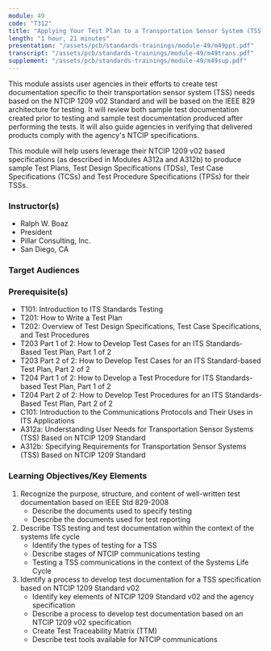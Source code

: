 ```yaml
---
module: 49
code: "T312"
title: "Applying Your Test Plan to a Transportation Sensor System (TSS) Based on the NTCIP 1209 Standard v02"
length: "1 hour, 21 minutes"
presentation: "/assets/pcb/standards-trainings/module-49/m49ppt.pdf"
transcript: "/assets/pcb/standards-trainings/module-49/m49trans.pdf"
supplement: "/assets/pcb/standards-trainings/module-49/m49sup.pdf"
---
```

This module assists user agencies in their efforts to create test documentation specific to their transportation sensor system (TSS) needs based on the NTCIP 1209 v02 Standard and will be based on the IEEE 829 architecture for testing. It will review both sample test documentation created prior to testing and sample test documentation produced after performing the tests. It will also guide agencies in verifying that delivered products comply with the agency's NTCIP specifications.

This module will help users leverage their NTCIP 1209 v02 based specifications (as described in Modules A312a and A312b) to produce sample Test Plans, Test Design Specifications (TDSs), Test Case Specifications (TCSs) and Test Procedure Specifications (TPSs) for their TSSs.

### Instructor(s)
* Ralph W. Boaz
* President
* Pillar Consulting, Inc.
* San Diego, CA

### Target Audiences

### Prerequisite(s)
* T101: Introduction to ITS Standards Testing
* T201: How to Write a Test Plan
* T202: Overview of Test Design Specifications, Test Case Specifications, and Test Procedures
* T203 Part 1 of 2: How to Develop Test Cases for an ITS Standards-Based Test Plan, Part 1 of 2
* T203 Part 2 of 2: How to Develop Test Cases for an ITS Standard-based Test Plan, Part 2 of 2
* T204 Part 1 of 2: How to Develop a Test Procedure for ITS Standards-based Test Plan, Part 1 of 2
* T204 Part 2 of 2: How to Develop Test Procedures for an ITS Standards-Based Test Plan, Part 2 of 2
* C101: Introduction to the Communications Protocols and Their Uses in ITS Applications
* A312a: Understanding User Needs for Transportation Sensor Systems (TSS) Based on NTCIP 1209 Standard
* A312b: Specifying Requirements for Transportation Sensor Systems (TSS) Based on NTCIP 1209 Standard

### Learning Objectives/Key Elements
1. Recognize the purpose, structure, and content of well-written test documentation based on IEEE Std 829-2008
   * Describe the documents used to specify testing
   * Describe the documents used for test reporting
2. Describe TSS testing and test documentation within the context of the systems life cycle
   * Identify the types of testing for a TSS
   * Describe stages of NTCIP communications testing
   * Testing a TSS communications in the context of the Systems Life Cycle
3. Identify a process to develop test documentation for a TSS specification based on NTCIP 1209 Standard v02
   * Identify key elements of NTCIP 1209 Standard v02 and the agency specification
   * Describe a process to develop test documentation based on an NTCIP 1209 v02 specification
   * Create Test Traceability Matrix (TTM)
   * Describe test tools available for NTCIP communications